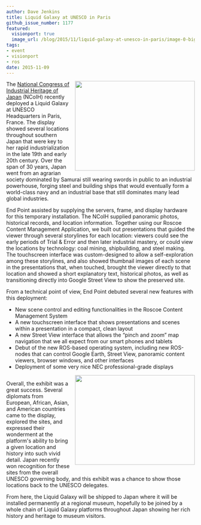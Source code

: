 ```yaml
---
author: Dave Jenkins
title: Liquid Galaxy at UNESCO in Paris
github_issue_number: 1177
featured:
  visionport: true
  image_url: /blog/2015/11/liquid-galaxy-at-unesco-in-paris/image-0-big.jpeg
tags:
- event
- visionport
- ros
date: 2015-11-09
---
```


<div class="separator" style="clear: both; text-align: center;"><a href="/blog/2015/11/liquid-galaxy-at-unesco-in-paris/image-0-big.jpeg" imageanchor="1" style="clear: right; float: right; margin-bottom: 1em; margin-left: 1em;"><img border="0" height="240" src="/blog/2015/11/liquid-galaxy-at-unesco-in-paris/image-0.jpeg" width="320"/></a></div>

The [National Congress of Industrial Heritage of Japan](http://www.japansmeijiindustrialrevolution.com/en/) (NCoIH) recently deployed a Liquid Galaxy at UNESCO Headquarters in Paris, France.  The display showed several locations throughout southern Japan that were key to her rapid industrialization in the late 19th and early 20th century.  Over the span of 30 years, Japan went from an agrarian society dominated by Samurai still wearing swords in public to an industrial powerhouse, forging steel and building ships that would eventually form a world-class navy and an industrial base that still dominates many lead global industries.

End Point assisted by supplying the servers, frame, and display hardware for this temporary installation.  The NCoIH supplied panoramic photos, historical records, and location information.  Together using our Roscoe Content Management Application, we built out presentations that guided the viewer through several storylines for each location: viewers could see the early periods of Trial & Error and then later industrial mastery, or could view the locations by technology: coal mining, shipbuilding, and steel making.  The touchscreen interface was custom-designed to allow a self-exploration among these storylines, and also showed thumbnail images of each scene in the presentations that, when touched, brought the viewer directly to that location and showed a short explanatory text, historical photos, as well as transitioning directly into Google Street View to show the preserved site.

From a technical point of view, End Point debuted several new features with this deployment:

- New scene control and editing functionalities in the Roscoe Content Management System
- A new touchscreen interface that shows presentations and scenes within a presentation in a compact, clean layout
- A new Street View interface that allows the “pinch and zoom” map navigation that we all expect from our smart phones and tablets
- Debut of the new ROS-based operating system, including new ROS-nodes that can control Google Earth, Street View, panoramic content viewers, browser windows, and other interfaces
- Deployment of some very nice NEC professional-grade displays

<div class="separator" style="clear: both; text-align: center;"><a href="/blog/2015/11/liquid-galaxy-at-unesco-in-paris/image-1-big.jpeg" imageanchor="1" style="clear: right; float: right; margin-bottom: 1em; margin-left: 1em;"><img border="0" height="240" src="/blog/2015/11/liquid-galaxy-at-unesco-in-paris/image-1.jpeg" width="320"/></a></div>

Overall, the exhibit was a great success. Several diplomats from European, African, Asian, and American countries came to the display, explored the sites, and expressed their wonderment at the platform's ability to bring a given location and history into such vivid detail. Japan recently won recognition for these sites from the overall UNESCO governing body, and this exhibit was a chance to show those locations back to the UNESCO delegates.

From here, the Liquid Galaxy will be shipped to Japan where it will be installed permanently at a regional museum, hopefully to be joined by a whole chain of Liquid Galaxy platforms throughout Japan showing her rich history and heritage to museum visitors.
